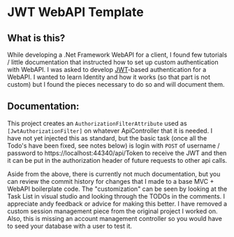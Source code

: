 # JWT WebAPI Template

## What is this?

While developing a .Net Framework WebAPI for a client, I found few tutorials / little documentation that instructed how to set up custom authentication with WebAPI.  I was asked to develop [JWT](https://jwt.io/)-based authentication for a WebAPI.  I wanted to learn Identity and how it works (so that part is not custom) but I found the pieces necessary to do so and will document them.  

## Documentation:

This project creates an `AuthorizationFilterAttribute` used as `[JwtAuthorizationFilter]` on whatever ApiController that it is needed.  I have not yet injected this as standard, but the basic task (once all the Todo's have been fixed, see notes below) is login with `POST` of username / password to https://localhost:44340/api/Token to receive the JWT and then it can be put in the authorization header of future requests to other api calls.

Aside from the above, there is currently not much documentation, but you can review the commit history for changes that I made to a base MVC + WebAPI boilerplate code.   The "customization" can be seen by looking at the Task List in visual studio and looking through the TODOs in the comments.   I appreciate andy feedback or advice for making this better.   I have removed a custom session management piece from the original project I worked on. Also, this is missing an account management controller so you would have to seed your database with a user to test it.


